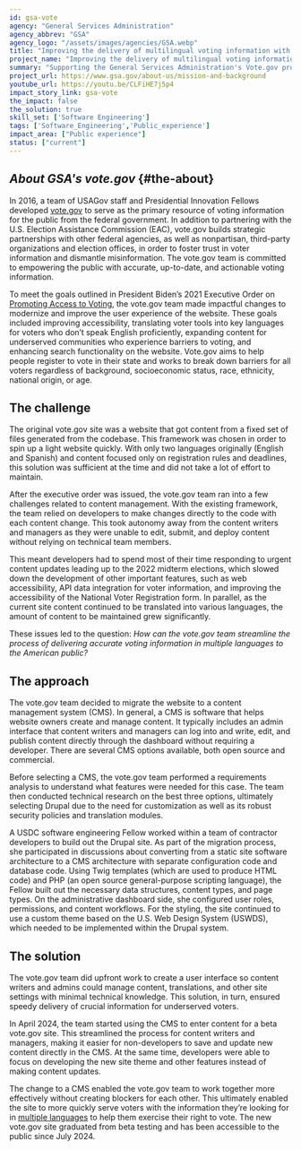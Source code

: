 ```yaml
---
id: gsa-vote
agency: "General Services Administration"
agency_abbrev: "GSA"
agency_logo: "/assets/images/agencies/GSA.webp"
title: "Improving the delivery of multilingual voting information with a content management system"
project_name: "Improving the delivery of multilingual voting information with a content management system: Modernizing vote.gov"
summary: "Supporting the General Services Administration's Vote.gov program in expanding voting access in underserved communities."
project_url: https://www.gsa.gov/about-us/mission-and-background
youtube_url: https://youtu.be/CLFiHE7j5p4
impact_story_link: gsa-vote
the_impact: false
the_solution: true
skill_set: ['Software Engineering']
tags: ['Software_Engineering','Public_experience']
impact_area: ["Public experience"]
status: ["current"]
---
```


## *About GSA's vote.gov* {#the-about}
In 2016, a team of USAGov staff and Presidential Innovation Fellows developed [vote.gov](http://vote.gov) to serve as the primary resource of voting information for the public from the federal government. In addition to partnering with the U.S. Election Assistance Commission (EAC), vote.gov builds strategic partnerships with other federal agencies, as well as nonpartisan, third-party organizations and election offices, in order to foster trust in voter information and dismantle misinformation. The vote.gov team is committed to empowering the public with accurate, up-to-date, and actionable voting information.

To meet the goals outlined in President Biden’s 2021 Executive Order on [Promoting Access to Voting](https://www.whitehouse.gov/briefing-room/presidential-actions/2021/03/07/executive-order-on-promoting-access-to-voting/)﻿, the vote.gov team made impactful changes to modernize and improve the user experience of the website. These goals included improving accessibility, translating voter tools into key languages for voters who don’t speak English proficiently, expanding content for underserved communities who experience barriers to voting, and enhancing search functionality on the website. Vote.gov aims to help people register to vote in their state and works to break down barriers for all voters regardless of background, socioeconomic status, race, ethnicity, national origin, or age.

## The challenge
The original vote.gov site was a website that got content from a fixed set of files generated from the codebase. This framework was chosen in order to spin up a light website quickly. With only two languages originally (English and Spanish) and content focused only on registration rules and deadlines, this solution was sufficient at the time and did not take a lot of effort to maintain. 

After the executive order was issued, the vote.gov team ran into a few challenges related to content management. With the existing framework, the team relied on developers to make changes directly to the code with each content change. This took autonomy away from the content writers and managers as they were unable to edit, submit, and deploy content without relying on technical team members. 

This meant developers had to spend most of their time responding to urgent content updates leading up to the 2022 midterm elections, which slowed down the development of other important features, such as web accessibility, API data integration for voter information, and improving the accessibility of the National Voter Registration form. In parallel, as the current site content continued to be translated into various languages, the amount of content to be maintained grew significantly. 

These issues led to the question:
*How can the vote.gov team streamline the process of delivering accurate voting information in multiple languages to the American public?*

## The approach
The vote.gov team decided to migrate the website to a content management system (CMS). In general, a CMS is software that helps website owners create and manage content. It typically includes an admin interface that content writers and managers can log into and write, edit, and publish content directly through the dashboard without requiring a developer. There are several CMS options available, both open source and commercial. 

Before selecting a CMS, the vote.gov team performed a requirements analysis to understand what features were needed for this case. The team then conducted technical research on the best three options, ultimately selecting Drupal due to the need for customization as well as its robust security policies and translation modules.

A USDC software engineering Fellow worked within a team of contractor developers to build out the Drupal site. As part of the migration process, she participated in discussions about converting from a static site software architecture to a CMS architecture with separate configuration code and database code. Using Twig templates (which are used to produce HTML code) and PHP (an open source general-purpose scripting language), the Fellow built out the necessary data structures, content types, and page types. On the administrative dashboard side, she configured user roles, permissions, and content workflows. For the styling, the site continued to use a custom theme based on the U.S. Web Design System (USWDS), which needed to be implemented within the Drupal system.

## The solution 
The vote.gov team did upfront work to create a user interface so content writers and admins could manage content, translations, and other site settings with minimal technical knowledge. This solution, in turn, ensured speedy delivery of crucial information for underserved voters. 

In April 2024, the team started using the CMS to enter content for a beta vote.gov site. This streamlined the process for content writers and managers, making it easier for non-developers to save and update new content directly in the CMS. At the same time, developers were able to focus on developing the new site theme and other features instead of making content updates.

The change to a CMS enabled the vote.gov team to work together more effectively without creating blockers for each other. This ultimately enabled the site to more quickly serve voters with the information they’re looking for in [multiple languages](https://blog.usa.gov/why-vote.gov-supports-multiple-languages) to help them exercise their right to vote. The new vote.gov site graduated from beta testing and has been accessible to the public since July 2024.
